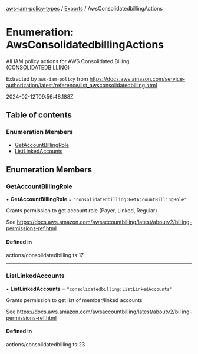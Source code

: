 [aws-iam-policy-types](../README.md) / [Exports](../modules.md) / AwsConsolidatedbillingActions

# Enumeration: AwsConsolidatedbillingActions

All IAM policy actions for AWS Consolidated Billing (CONSOLIDATEDBILLING)

Extracted by `aws-iam-policy` from
https://docs.aws.amazon.com/service-authorization/latest/reference/list_awsconsolidatedbilling.html

2024-02-12T09:56:48.188Z

## Table of contents

### Enumeration Members

- [GetAccountBillingRole](AwsConsolidatedbillingActions.md#getaccountbillingrole)
- [ListLinkedAccounts](AwsConsolidatedbillingActions.md#listlinkedaccounts)

## Enumeration Members

### GetAccountBillingRole

• **GetAccountBillingRole** = ``"consolidatedbilling:GetAccountBillingRole"``

Grants permission to get account role (Payer, Linked, Regular)

See https://docs.aws.amazon.com/awsaccountbilling/latest/aboutv2/billing-permissions-ref.html

#### Defined in

actions/consolidatedbilling.ts:17

___

### ListLinkedAccounts

• **ListLinkedAccounts** = ``"consolidatedbilling:ListLinkedAccounts"``

Grants permission to get list of member/linked accounts

See https://docs.aws.amazon.com/awsaccountbilling/latest/aboutv2/billing-permissions-ref.html

#### Defined in

actions/consolidatedbilling.ts:23
